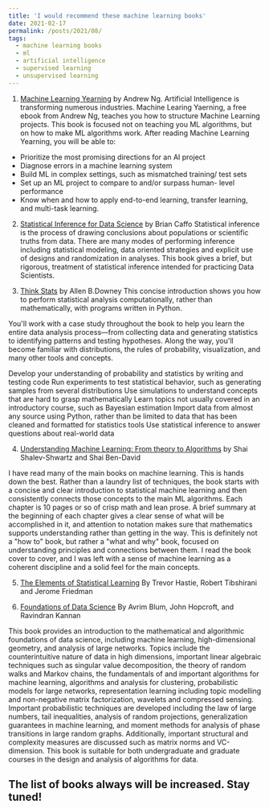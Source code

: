 ```yaml
---
title: 'I would recommend these machine learning books'
date: 2021-02-17
permalink: /posts/2021/08/
tags:
  - machine learning books
  - ml 
  - artificial intelligence
  - supervised learning
  - unsupervised learning
---
```


1. [Machine Learning Yearning](https://www.dbooks.org/machine-learning-yearning-1501/) by Andrew Ng. Artificial Intelligence is transforming numerous industries. Machine Learing Yaerning, a free ebook from Andrew Ng, teaches you how to structure Machine Learning projects.
This book is focused not on teaching you ML algorithms, but on how to make ML algorithms work. After reading Machine Learning Yearning, you will be able to:
- Prioritize the most promising directions for an AI project
- Diagnose errors in a machine learning system
- Build ML in complex settings, such as mismatched training/ test sets
- Set up an ML project to compare to and/or surpass human- level performance
- Know when and how to apply end-to-end learning, transfer learning, and multi-task learning.

2. [Statistical Inference for Data Science](https://www.goodreads.com/en/book/show/25335251-statistical-inference-for-data-science) by Brian Caffo
Statistical inference is the process of drawing conclusions about populations or scientific truths from data. 
There are many modes of performing inference including statistical modeling, 
data oriented strategies and explicit use of designs and randomization in analyses.
This book gives a brief, but rigorous, treatment of statistical inference intended for practicing Data Scientists.

3. [Think Stats](https://www.amazon.com/Think-Stats-Allen-B-Downey/dp/1449307116) by Allen B.Downey
  This concise introduction shows you how to perform statistical analysis computationally, rather than mathematically, with programs written in Python.

  You'll work with a case study throughout the book to help you learn the entire data analysis process—from collecting data and generating statistics to identifying patterns and testing hypotheses. Along the way, you'll become familiar with distributions, the rules of probability, visualization, and many other tools and concepts.

  Develop your understanding of probability and statistics by writing and testing code
  Run experiments to test statistical behavior, such as generating samples from several distributions
  Use simulations to understand concepts that are hard to grasp mathematically
  Learn topics not usually covered in an introductory course, such as Bayesian estimation
  Import data from almost any source using Python, rather than be limited to data that has been cleaned and formatted for statistics tools
  Use statistical inference to answer questions about real-world data 

4. [Understanding Machine Learning: From theory to Algorithms](https://www.amazon.com/Understanding-Machine-Learning-Theory-Algorithms-ebook/dp/B00J8LQU8I) by Shai Shalev-Shwartz and Shai Ben-David

  I have read many of the main books on machine learning. This is hands down the best. Rather than a laundry list of techniques, the book starts with a concise and clear introduction to statistical machine learning and then consistently connects those concepts to the main ML algorithms. Each chapter is 10 pages or so of crisp math and lean prose. A brief summary at the beginning of each chapter gives a clear sense of what will be accomplished in it, and attention to notation makes sure that mathematics supports understanding rather than getting in the way. This is definitely not a "how to" book, but rather a "what and why" book, focused on understanding principles and connections between them. I read the book cover to cover, and I was left with a sense of machine learning as a coherent discipline and a solid feel for the main concepts.

5. [The Elements of Statistical Learning](https://www.amazon.com/Elements-Statistical-Learning-Prediction-Statistics/dp/0387848576)
  By Trevor Hastie, Robert Tibshirani and Jerome Friedman

6. [Foundations of Data Science](https://www.amazon.com/Foundations-Data-Science-Avrim-Blum/dp/1108485065) By Avrim Blum, John Hopcroft, and Ravindran Kannan

  This book provides an introduction to the mathematical and algorithmic foundations of data science, including machine learning, high-dimensional geometry, and analysis of large networks. Topics include the counterintuitive nature of data in high dimensions, important linear algebraic techniques such as singular value decomposition, the theory of random walks and Markov chains, the fundamentals of and important algorithms for machine learning, algorithms and analysis for clustering, probabilistic models for large networks, representation learning including topic modelling and non-negative matrix factorization, wavelets and compressed sensing. Important probabilistic techniques are developed including the law of large numbers, tail inequalities, analysis of random projections, generalization guarantees in machine learning, and moment methods for analysis of phase transitions in large random graphs. Additionally, important structural and complexity measures are discussed such as matrix norms and VC-dimension. This book is suitable for both undergraduate and graduate courses in the design and analysis of algorithms for data.



The list of books always will be increased. Stay tuned!
------
